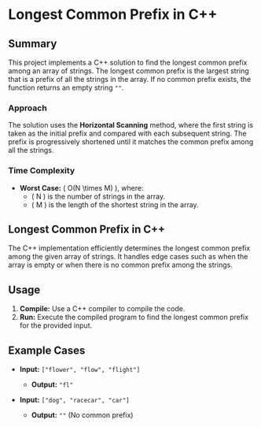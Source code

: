 # Longest Common Prefix in C++

## Summary

This project implements a C++ solution to find the longest common prefix among an array of strings. The longest common prefix is the largest string that is a prefix of all the strings in the array. If no common prefix exists, the function returns an empty string `""`.

### Approach

The solution uses the **Horizontal Scanning** method, where the first string is taken as the initial prefix and compared with each subsequent string. The prefix is progressively shortened until it matches the common prefix among all the strings.

### Time Complexity

- **Worst Case:** \( O(N \times M) \), where:
  - \( N \) is the number of strings in the array.
  - \( M \) is the length of the shortest string in the array.

## Longest Common Prefix in C++

The C++ implementation efficiently determines the longest common prefix among the given array of strings. It handles edge cases such as when the array is empty or when there is no common prefix among the strings.

## Usage

1. **Compile:** Use a C++ compiler to compile the code.
2. **Run:** Execute the compiled program to find the longest common prefix for the provided input.

## Example Cases

- **Input:** `["flower", "flow", "flight"]`
  - **Output:** `"fl"`

- **Input:** `["dog", "racecar", "car"]`
  - **Output:** `""` (No common prefix)
